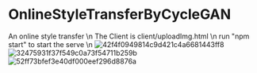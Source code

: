 # OnlineStyleTransferByCycleGAN
An online style transfer  \n
The Client is client/uploadImg.html  \n
run "npm start" to start the serve     \n
![42f4f0949814c9d421c4a6681443ff8](https://user-images.githubusercontent.com/105361628/209900253-c1780cce-2b0e-4a6c-bc99-4483f911d20e.png)
![32475931f37f549c0a73f54711b259b](https://user-images.githubusercontent.com/105361628/209900255-175f4f07-0fce-46a2-b502-605b8257fab1.png)
![52ff73bfef3e40df000eef296d8876a](https://user-images.githubusercontent.com/105361628/209900256-372e9ce2-276c-4671-9357-e3cab537850c.png)

